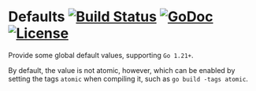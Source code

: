 # Defaults [![Build Status](https://github.com/xgfone/go-apiserver/actions/workflows/go.yml/badge.svg)](https://github.com/xgfone/go-apiserver/actions/workflows/go.yml) [![GoDoc](https://pkg.go.dev/badge/github.com/xgfone/go-defaults)](https://pkg.go.dev/github.com/xgfone/go-defaults) [![License](https://img.shields.io/badge/License-Apache%202.0-blue.svg?style=flat-square)](https://raw.githubusercontent.com/xgfone/go-defaults/master/LICENSE)

Provide some global default values, supporting `Go 1.21+`.

By default, the value is not atomic, however, which can be enabled by setting the tags `atomic` when compiling it, such as `go build -tags atomic`.
